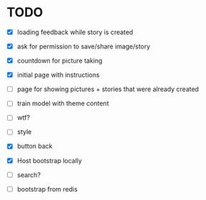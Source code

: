 # TODO

 - [x] loading feedback while story is created
 - [x] ask for permission to save/share image/story
 - [x] countdown for picture taking
 - [x] initial page with instructions
 - [ ] page for showing pictures + stories that were already created
 - [ ] train model with theme content
 - [ ] wtf?
 - [ ] style
 - [x] button back
 - [X] Host bootstrap locally


 - [ ] search?
 - [ ] bootstrap from redis
